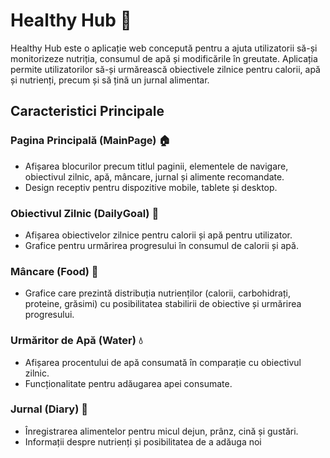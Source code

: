 # Healthy Hub 🥬

Healthy Hub este o aplicație web concepută pentru a ajuta utilizatorii să-și monitorizeze nutriția, consumul de apă și modificările în greutate. Aplicația permite utilizatorilor să-și urmărească obiectivele zilnice pentru calorii, apă și nutrienți, precum și să țină un jurnal alimentar.

## Caracteristici Principale

### Pagina Principală (MainPage) 🏠

- Afișarea blocurilor precum titlul paginii, elementele de navigare, obiectivul zilnic, apă, mâncare, jurnal și alimente recomandate.
- Design receptiv pentru dispozitive mobile, tablete și desktop.

### Obiectivul Zilnic (DailyGoal) 🎯

- Afișarea obiectivelor zilnice pentru calorii și apă pentru utilizator.
- Grafice pentru urmărirea progresului în consumul de calorii și apă.

### Mâncare (Food) 🍲

- Grafice care prezintă distribuția nutrienților (calorii, carbohidrați, proteine, grăsimi) cu posibilitatea stabilirii de obiective și urmărirea progresului.

### Urmăritor de Apă (Water) 💧

- Afișarea procentului de apă consumată în comparație cu obiectivul zilnic.
- Funcționalitate pentru adăugarea apei consumate.

### Jurnal (Diary) 📓

- Înregistrarea alimentelor pentru micul dejun, prânz, cină și gustări.
- Informații despre nutrienți și posibilitatea de a adăuga noi
